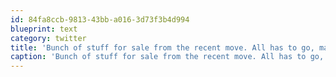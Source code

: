 ```yaml
---
id: 84fa8ccb-9813-43bb-a016-3d73f3b4d994
blueprint: text
category: twitter
title: 'Bunch of stuff for sale from the recent move. All has to go, make me an offer: ow.ly/cQ2s0'
caption: 'Bunch of stuff for sale from the recent move. All has to go, make me an offer: <a href="http://ow.ly/cQ2s0" title="http://ow.ly/cQ2s0" class="link link_untco">ow.ly/cQ2s0</a>'
---
```

